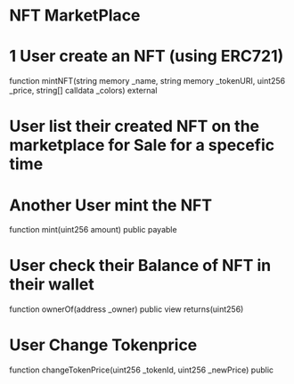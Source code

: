 # NFT MarketPlace

# 1 User create an NFT (using ERC721)
  function mintNFT(string memory _name, string memory _tokenURI, uint256 _price, string[] calldata _colors) external

# User list their created NFT on the marketplace for Sale for a specefic time 

# Another User mint the NFT 
function mint(uint256 amount) public payable

# User check their Balance of NFT in their wallet 
 function ownerOf(address _owner) public view returns(uint256)

# User Change Tokenprice 
function changeTokenPrice(uint256 _tokenId, uint256 _newPrice) public 
